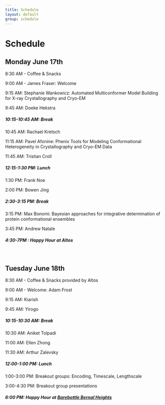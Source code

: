 ```yaml
---
title: Schedule
layout: default
group: schedule
---
```


# Schedule
## Monday June 17th

8:30 AM - Coffee & Snacks

9:00 AM - James Fraser: Welcome

9:15 AM: Stephanie Wankowicz: Automated Multiconformer Model Building for X-ray Crystallography and Cryo-EM

9:45 AM: Doeke Hekstra

##### 10:15-10:45 AM: Break

10:45 AM: Rachael Kretsch

11:15 AM: Pavel Afonine: Phenix Tools for Modeling Conformational Heterogeneity in Crystallography and Cryo-EM Data

11:45 AM: Tristian Croll

##### 12:15-1:30 PM: Lunch

1:30 PM: Frank Noe

2:00 PM: Bowen Jing

##### 2:30-3:15 PM: Break

3:15 PM: Max Bonomi: Bayesian approaches for integrative determination of protein conformational ensembles

3:45 PM: Andrew Natale

##### 4:30-7PM : Happy Hour at Altos

<br>



## Tuesday June 18th

8:30 AM - Coffee & Snacks provided by Altos

9:00 AM - Welcome: Adam Frost

9:15 AM: Kiarish

9:45 AM: Yirogo

##### 10:15-10:30 AM: Break

10:30 AM: Aniket Tolpadi 	

11:00 AM: Ellen Zhong

11:30 AM: Arthur Zalevsky 

##### 12:00-1:00 PM: Lunch

1:00-3:00 PM: Breakout groups: Encoding, Timescale, Lengthscale

3:00-4:30 PM: Breakout group presentations

##### 6:00 PM: Happy Hour at [Barebottle Bernal Heights](https://www.barebottle.com/bernal-heights-brewery-taproom)


